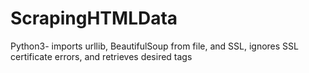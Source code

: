 # ScrapingHTMLData
Python3- imports urllib, BeautifulSoup from file, and SSL, ignores SSL certificate errors, and retrieves desired tags
